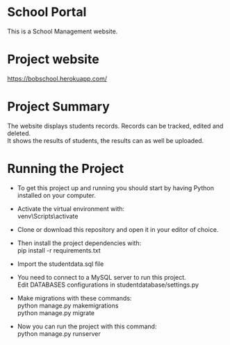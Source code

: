 # School Portal
This is a School Management website.
# Project website
https://bobschool.herokuapp.com/
# Project Summary
The website displays students records. Records can be tracked, edited and deleted. \
It shows the results of students, the results can as well be uploaded.

# Running the Project
- To get this project up and running you should start by having Python installed on your computer. 

- Activate the virtual environment with:\
  venv\Scripts\activate

- Clone or download this repository and open it in your editor of choice. 

- Then install the project dependencies with:\
  pip install -r requirements.txt

- Import the studentdata.sql file

- You need to connect to a MySQL server to run this project.\
  Edit DATABASES configurations in studentdatabase/settings.py

- Make migrations with these commands:\
  python manage.py makemigrations\
  python manage.py migrate

- Now you can run the project with this command:\
  python manage.py runserver

